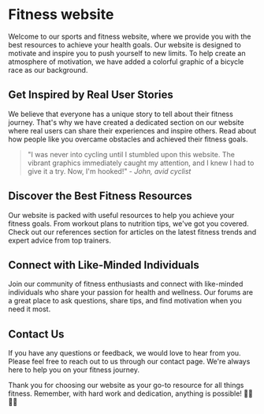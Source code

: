 <!--font:Dancing Script-->

# Fitness website

Welcome to our sports and fitness website, where we provide you with the best resources to achieve your health goals. Our website is designed to motivate and inspire you to push yourself to new limits. To help create an atmosphere of motivation, we have added a colorful graphic of a bicycle race as our background.

## Get Inspired by Real User Stories

We believe that everyone has a unique story to tell about their fitness journey. That's why we have created a dedicated section on our website where real users can share their experiences and inspire others. Read about how people like you overcame obstacles and achieved their fitness goals.

> "I was never into cycling until I stumbled upon this website. The vibrant graphics immediately caught my attention, and I knew I had to give it a try. Now, I'm hooked!" - _John, avid cyclist_

## Discover the Best Fitness Resources

Our website is packed with useful resources to help you achieve your fitness goals. From workout plans to nutrition tips, we've got you covered. Check out our references section for articles on the latest fitness trends and expert advice from top trainers.

## Connect with Like-Minded Individuals

Join our community of fitness enthusiasts and connect with like-minded individuals who share your passion for health and wellness. Our forums are a great place to ask questions, share tips, and find motivation when you need it most.

## Contact Us

If you have any questions or feedback, we would love to hear from you. Please feel free to reach out to us through our contact page. We're always here to help you on your fitness journey.

Thank you for choosing our website as your go-to resource for all things fitness. Remember, with hard work and dedication, anything is possible! 🚴‍♀️🚴‍♂️

<!--

Write me content for website with wallpaper which alt text is:

"A colorful graphic of a bicycle race for a sports or fitness website"

The name/title of the page should not be 1:1 copy of the alt text but rather a real content of the website which is using this wallpaper.

- Use markdown format 
- Start with heading
- Heading should be short and concise
- The content should look like a real website 
- The website should not be about the wallpaper, wallpaper is just a related background
- Heading should be contain work "wallpaper" or "background"
- Include real sections like references, contact, user stories, etc. use things relevant to the page purpose.
- Feel free to use structure like headings, bullets, numbering, blockquotes, paragraphs, horizontal lines, etc.
- You can use formatting like bold or _italic_
- You can include UTF-8 emojis
- Links should be only #hash anchors (and you can refer to the document itself)
- Do not include images


---


# Colorful Bicycle Race Wallpaper for Your Fitness Journey

Welcome to our sports and fitness website where we provide you with the best resources to achieve your health goals. Our website is designed to motivate and inspire you to push yourself to new limits. To help you stay focused on your fitness journey, we have added a colorful graphic of a bicycle race as our background wallpaper.

## Get Inspired by Real User Stories

We believe that everyone has a unique story to tell about their fitness journey. That's why we have created a dedicated section on our website where real users can share their experiences and inspire others. Read about how people like you overcame obstacles and achieved their fitness goals.

> "I was never into cycling until I stumbled upon this website. The colorful bike race wallpaper immediately caught my attention, and I knew I had to give it a try. Now, I'm hooked!" - _John, avid cyclist_

## Discover the Best Fitness Resources

Our website is packed with useful resources to help you achieve your fitness goals. From workout plans to nutrition tips, we've got you covered. Check out our references section for articles on the latest fitness trends and expert advice from top trainers.

## Connect with Like-Minded Individuals

Join our community of fitness enthusiasts and connect with like-minded individuals who share your passion for health and wellness. Our forums are a great place to ask questions, share tips, and find motivation when you need it most.

## Contact Us

If you have any questions or feedback, we would love to hear from you. Please feel free to reach out to us through our contact page. We're always here to help you on your fitness journey.

Thank you for choosing our website as your go-to resource for all things fitness. Remember, with hard work and dedication, anything is possible! 🚴‍♀️🚴‍♂️


---


Heading should not include word "wallpaper". The website should not be about the wallpaper itself, wallpaper is just a related background, rewrite whole content.


---


# Achieve Your Fitness Goals with Our Sports and Fitness Website

Welcome to our sports and fitness website, where we provide you with the best resources to achieve your health goals. Our website is designed to motivate and inspire you to push yourself to new limits. To help create an atmosphere of motivation, we have added a colorful graphic of a bicycle race as our background.

## Get Inspired by Real User Stories

We believe that everyone has a unique story to tell about their fitness journey. That's why we have created a dedicated section on our website where real users can share their experiences and inspire others. Read about how people like you overcame obstacles and achieved their fitness goals.

> "I was never into cycling until I stumbled upon this website. The vibrant graphics immediately caught my attention, and I knew I had to give it a try. Now, I'm hooked!" - _John, avid cyclist_

## Discover the Best Fitness Resources

Our website is packed with useful resources to help you achieve your fitness goals. From workout plans to nutrition tips, we've got you covered. Check out our references section for articles on the latest fitness trends and expert advice from top trainers.

## Connect with Like-Minded Individuals

Join our community of fitness enthusiasts and connect with like-minded individuals who share your passion for health and wellness. Our forums are a great place to ask questions, share tips, and find motivation when you need it most.

## Contact Us

If you have any questions or feedback, we would love to hear from you. Please feel free to reach out to us through our contact page. We're always here to help you on your fitness journey.

Thank you for choosing our website as your go-to resource for all things fitness. Remember, with hard work and dedication, anything is possible! 🚴‍♀️🚴‍♂️

-->
